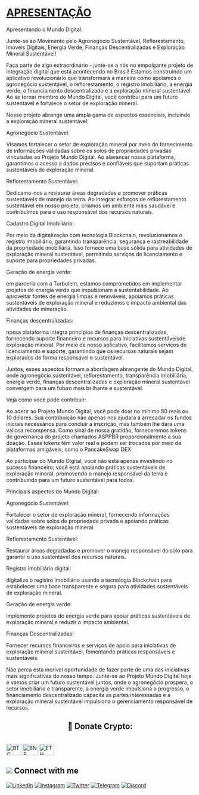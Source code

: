 # [APRESENTAÇÃO](https://www.asppibra.com.br/)


Apresentando o Mundo Digital: 

Junte-se ao Movimento pelo Agronegócio Sustentável, Reflorestamento, Imóveis Digitais, Energia Verde, Finanças Descentralizadas e Exploração Mineral Sustentável!

Faça parte de algo extraordinário - junte-se a nós no empolgante projeto de integração digital que está acontecendo no Brasil! Estamos construindo um aplicativo revolucionário que transformará a maneira como apoiamos o agronegócio sustentável, o reflorestamento, o registro imobiliário, a energia verde, o financiamento descentralizado e a exploração mineral sustentável. Ao se tornar membro do Mundo Digital, você contribui para um futuro sustentável e fortalece o setor de exploração mineral.

Nosso projeto abrange uma ampla gama de aspectos essenciais, incluindo a exploração mineral sustentável:

Agronegócio Sustentável: 

Visamos fortalecer o setor de exploração mineral por meio do fornecimento de informações validadas sobre os solos de propriedades privadas vinculadas ao Projeto Mundo Digital. Ao alavancar nossa plataforma, garantimos o acesso a dados precisos e confiáveis ​​que suportam práticas sustentáveis ​​de exploração mineral.

Reflorestamento Sustentável: 

Dedicamo-nos a restaurar áreas degradadas e promover práticas sustentáveis ​​de manejo da terra. Ao integrar esforços de reflorestamento sustentável em nosso projeto, criamos um ambiente mais saudável e contribuímos para o uso responsável dos recursos naturais.

Cadastro Digital Imobiliário: 

Por meio da digitalização com tecnologia Blockchain, revolucionamos o registro imobiliário, garantindo transparência, segurança e rastreabilidade da propriedade imobiliária. Isso fornece uma base sólida para atividades de exploração mineral sustentável, permitindo serviços de licenciamento e suporte para propriedades privadas.

Geração de energia verde: 

em parceria com a Turbulent, estamos comprometidos em implementar projetos de energia verde que impulsionam a sustentabilidade. Ao aproveitar fontes de energia limpas e renováveis, apoiamos práticas sustentáveis ​​de exploração mineral e reduzimos o impacto ambiental das atividades de mineração.

Finanças descentralizadas: 

nossa plataforma integra princípios de finanças descentralizadas, fornecendo suporte financeiro e recursos para iniciativas sustentáveis ​​de exploração mineral. Por meio de nosso aplicativo, facilitamos serviços de licenciamento e suporte, garantindo que os recursos naturais sejam explorados de forma responsável e sustentável.

Juntos, esses aspectos formam a abordagem abrangente do Mundo Digital, onde agronegócio sustentável, reflorestamento, transparência imobiliária, energia verde, finanças descentralizadas e exploração mineral sustentável convergem para um futuro mais brilhante e sustentável.

Veja como você pode contribuir: 

Ao aderir ao Projeto Mundo Digital, você pode doar no mínimo 50 reais ou 10 dólares. Sua contribuição não apenas nos ajudará a arrecadar os fundos iniciais necessários para concluir a inscrição, mas também lhe dará uma valiosa recompensa. Como sinal de nossa gratidão, forneceremos tokens de governança do projeto chamados ASPPBR proporcionalmente à sua doação. Esses tokens têm valor real e podem ser trocados por meio de plataformas amigáveis, como o PancakeSwap DEX.

Ao participar do Mundo Digital, você não está apenas investindo no sucesso financeiro; você está apoiando práticas sustentáveis ​​de exploração mineral, promovendo o manejo responsável da terra e contribuindo para um futuro sustentável para todos.

Principais aspectos do Mundo Digital:

Agronegócio Sustentável: 

Fortalecer o setor de exploração mineral, fornecendo informações validadas sobre solos de propriedade privada e apoiando práticas sustentáveis ​​de exploração mineral.

Reflorestamento Sustentável: 

Restaurar áreas degradadas e promover o manejo responsável do solo para garantir o uso sustentável dos recursos naturais.

Registro imobiliário digital: 

digitalize o registro imobiliário usando a tecnologia Blockchain para estabelecer uma base transparente e segura para atividades sustentáveis ​​de exploração mineral.

Geração de energia verde: 

implemente projetos de energia verde para apoiar práticas sustentáveis ​​de exploração mineral e reduzir o impacto ambiental.

Finanças Descentralizadas: 

Fornecer recursos financeiros e serviços de apoio para iniciativas de exploração mineral sustentável, fomentando práticas responsáveis ​​e sustentáveis.

Não perca esta incrível oportunidade de fazer parte de uma das iniciativas mais significativas do nosso tempo. Junte-se ao Projeto Mundo Digital hoje e vamos criar um futuro sustentável juntos, onde o agronegócio prospera, o setor imobiliário é transparente, a energia verde impulsiona o progresso, o financiamento descentralizado capacita as partes interessadas e a exploração mineral sustentável impulsiona o gerenciamento responsável de recursos.


## <h2 align="center">🎁 Donate Crypto:</h2>



<div style="display: inline_block"><br>
 <img align="center" alt="BTC" height="30" width="40" src="https://user-images.githubusercontent.com/80177249/180482937-475896ac-4853-470f-80da-dae18bcf7748.svg">
 <img align="center" alt="BNB" height="30" width="40" src="https://user-images.githubusercontent.com/80177249/180481724-2560053f-dcd3-4879-a63f-5801eb373e66.svg">
 <img align="center" alt="ETH" height="30" width="40" src="https://user-images.githubusercontent.com/80177249/180481896-cf45cdde-72f9-4986-8181-9ee64fae126d.svg">
 
 ## <img src="https://img.icons8.com/nolan/25/computer.png"/> Connect with me

[![LinkedIn](https://img.shields.io/badge/linkedin-%230077B5.svg?&style=for-the-badge&logo=linkedin&logoColor=white)](https://linkedin.com/company/asppibra-dao/) 
[![Instagram](https://img.shields.io/badge/Instagram-%23E4405F.svg?style=for-the-badge&logo=Instagram&logoColor=white)](https://instagram.com/asppibra/) 
[![Twitter](https://img.shields.io/badge/twitter-%231DA1F2.svg?&style=for-the-badge&logo=twitter&logoColor=white)](https://twitter.com/ASPPIBRA_ORG) 
[![Telegram](https://img.shields.io/badge/Telegram-2CA5E0?style=for-the-badge&logo=telegram&logoColor=white)](https://t.me/Mundo_Digital_BR)
[![Discord](https://img.shields.io/badge/Discord-7289DA?style=for-the-badge&logo=discord&logoColor=white)](https://discord)

 
</div>